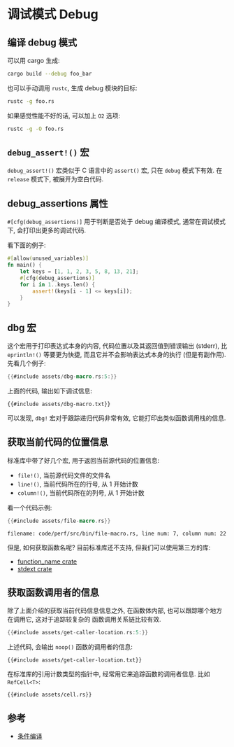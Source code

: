# 调试模式 Debug

## 编译 debug 模式

可以用 cargo 生成:

```bash
cargo build --debug foo_bar
```

也可以手动调用 `rustc`, 生成 debug 模块的目标:

```bash
rustc -g foo.rs
```

如果感觉性能不好的话, 可以加上 `O2` 选项:

```bash
rustc -g -O foo.rs
```

## `debug_assert!()` 宏

`debug_assert!()` 宏类似于 C 语言中的 `assert()` 宏, 只在 `debug` 模式下有效.
在 `release` 模式下, 被展开为空白代码.

## debug_assertions 属性

`#[cfg(debug_assertions)]` 用于判断是否处于 debug 编译模式, 通常在调试模式下, 会打印出更多的调试代码.

看下面的例子:

```rust
#[allow(unused_variables)]
fn main() {
    let keys = [1, 1, 2, 3, 5, 8, 13, 21];
    #[cfg(debug_assertions)]
    for i in 1..keys.len() {
        assert!(keys[i - 1] <= keys[i]);
    }
}
```

## dbg 宏

这个宏用于打印表达式本身的内容, 代码位置以及其返回值到错误输出 (stderr), 比 `eprintln!()` 等要更为快捷,
而且它并不会影响表达式本身的执行 (但是有副作用). 先看几个例子:

```rust
{{#include assets/dbg-macro.rs:5:}}
```

上面的代码, 输出如下调试信息:

```text
{{#include assets/dbg-macro.txt}}
```

可以发现, `dbg!` 宏对于跟踪递归代码非常有效, 它能打印出类似函数调用栈的信息.

## 获取当前代码的位置信息

标准库中带了好几个宏, 用于返回当前源代码的位置信息:

- `file!()`, 当前源代码文件的文件名
- `line!()`, 当前代码所在的行号, 从 1 开始计数
- `column!()`, 当前代码所在的列号, 从 1 开始计数

看一个代码示例:

```rust
{{#include assets/file-macro.rs}}
```

```text
filename: code/perf/src/bin/file-macro.rs, line num: 7, column num: 22
```

但是, 如何获取函数名呢? 目前标准库还不支持, 但我们可以使用第三方的库:

- [function_name crate](https://docs.rs/function_name/latest/function_name/)
- [stdext crate](https://docs.rs/function_name/latest/function_name/)

## 获取函数调用者的信息

除了上面介绍的获取当前代码信息信息之外, 在函数体内部, 也可以跟踪哪个地方在调用它, 这对于追踪较复杂的
函数调用关系链比较有效.

```rust
{{#include assets/get-caller-location.rs:5:}}
```

上述代码, 会输出 `noop()` 函数的调用者的信息:

```text
{{#include assets/get-caller-location.txt}}
```

在标准库的引用计数类型的指针中, 经常用它来追踪函数的调用者信息. 比如 `RefCell<T>`:

```rust,no_run
{{#include assets/cell.rs}}
```

## 参考

- [条件编译](../crates/conditional-compilation.md)

